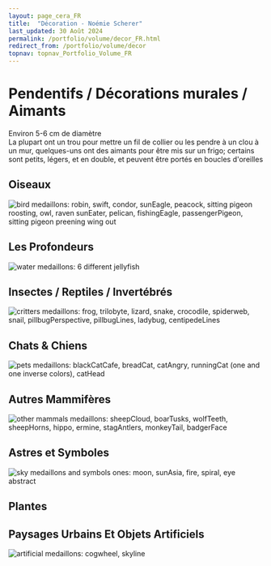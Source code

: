 ```yaml
---
layout: page_cera_FR
title:  "Décoration - Noémie Scherer"
last_updated: 30 Août 2024
permalink: /portfolio/volume/decor_FR.html
redirect_from: /portfolio/volume/decor
topnav: topnav_Portfolio_Volume_FR
---
```


# Pendentifs / Décorations murales / Aimants
Environ 5-6 cm de diamètre  
La plupart ont un trou pour mettre un fil de collier ou les pendre à un clou à un mur, quelques-uns ont des aimants pour être mis sur un frigo; certains sont petits, légers, et en double, et peuvent être portés en boucles d'oreilles
## Oiseaux
![bird medaillons: robin, swift, condor, sunEagle, peacock, sitting pigeon roosting, owl, raven sunEater, pelican, fishingEagle, passengerPigeon, sitting pigeon preening wing out](https://i.postimg.cc/zBXYkHQd/DEFAULTIMG-0867-wm09c40cb3-28c0-4839-a7f9-78bb192ab307.jpg)  
## Les Profondeurs
![water medaillons: 6 different jellyfish](https://i.postimg.cc/h4YR9j1r/DEFAULTIMG-0882-wm8ba20749-e8cc-4828-a046-dc408cc3ac7c.jpg)  
## Insectes / Reptiles / Invertébrés
![critters medaillons: frog, trilobyte, lizard, snake, crocodile, spiderweb, snail, pillbugPerspective, pillbugLines, ladybug, centipedeLines](https://i.postimg.cc/QxWGS36r/DEFAULTIMG-0887-col-wm01e2524a-3cf7-4bb9-9252-648d47c92de2.jpg)  
## Chats & Chiens
![pets medaillons: blackCatCafe, breadCat, catAngry, runningCat (one and one inverse colors), catHead](https://i.ibb.co/K9T10PD/IMG-0521.jpg)  
## Autres Mammifères
![other mammals medaillons: sheepCloud, boarTusks, wolfTeeth, sheepHorns, hippo, ermine, stagAntlers, monkeyTail, badgerFace](https://i.postimg.cc/3x5Mcc60/DEFAULTIMG-0895-col-wme8af0c68-49c4-4287-94c8-726a8e532b2c.jpg) 
## Astres et Symboles
![sky medaillons and symbols ones: moon, sunAsia, fire, spiral, eye abstract](https://i.ibb.co/HrJHsF5/IMG-0515.jpg)  
## Plantes
## Paysages Urbains Et Objets Artificiels
![artificial medaillons: cogwheel, skyline](https://i.ibb.co/522TcCH/IMG-0517.jpg)  
